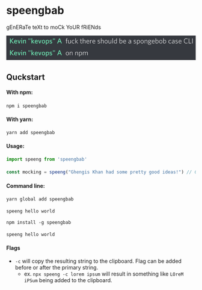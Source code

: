 # speengbab

gEnERaTe teXt to moCk YoUR fRiENds

![screenshot](./scs.png)

## Quckstart

#### With npm:

```
npm i speengbab
```

#### With yarn:

```
yarn add speengbab
```

#### Usage:

```javascript
import speeng from 'speengbab'

const mocking = speeng("Ghengis Khan had some pretty good ideas!") // GhEngiS KhAn HaD SomE PrETTy GoOd iDeaS!

```

#### Command line:

```
yarn global add speengbab

speeng hello world
```


```
npm install -g speengbab

speeng hello world
```

#### Flags

- `-c` will copy the resulting string to the clipboard. Flag can be added before or after the primary string.
  - ex. `npx speeng -c lorem ipsum` will result in something like `LOreM iPSum` being added to the clipboard.
